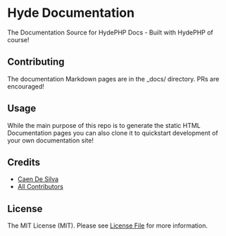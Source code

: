# Hyde Documentation

The Documentation Source for HydePHP Docs - Built with HydePHP of course!

## Contributing

The documentation Markdown pages are in the _docs/ directory. PRs are encouraged!

## Usage

While the main purpose of this repo is to generate the static HTML Documentation pages you can also clone it to quickstart development of your own documentation site!

## Credits

-   [Caen De Silva](https://github.com/caendesilva)
-   [All Contributors](../../contributors)

## License

The MIT License (MIT). Please see [License File](LICENSE.md) for more information.